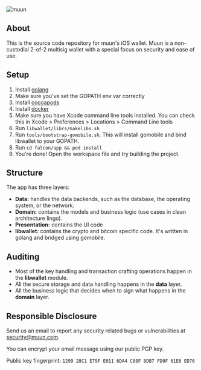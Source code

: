 ![muun](https://muun.com/images/github-banner-v2.png)

## About

This is the source code repository for muun's iOS wallet. Muun is a non-custodial 2-of-2 multisig wallet with a special focus on security and ease of use.

## Setup

1. Install [golang](https://golang.org/)
2. Make sure you've set the GOPATH env var correctly
3. Install [cocoapods](https://guides.cocoapods.org/using/getting-started.html)
4. Install [docker](https://docs.docker.com/engine/install/)
5. Make sure you have Xcode command line tools installed. You can check this in Xcode  > Preferences > Locations > Command Line tools
6. Run `libwallet/librs/makelibs.sh`
7. Run `tools/bootstrap-gomobile.sh`. This will install gomobile and bind libwallet to your GOPATH.
8. Run `cd falcon/app && pod install`
9. You're done! Open the workspace file and try building the project.

## Structure

The app has three layers:

* **Data:** handles the data backends, such as the database, the operating system, or the network.
* **Domain:** contains the models and business logic (use cases in clean architecture lingo).
* **Presentation:** contains the UI code
* **libwallet:** contains the crypto and bitcoin specific code. It's written in golang and bridged using gomobile.

## Auditing

* Most of the key handling and transaction crafting operations happen in the **libwallet** module.
* All the secure storage and data handling happens in the **data** layer.
* All the business logic that decides when to sign what happens in the **domain** layer.

## Responsible Disclosure

Send us an email to report any security related bugs or vulnerabilities at [security@muun.com](mailto:security@muun.com).

You can encrypt your email message using our public PGP key.

Public key fingerprint: `1299 28C1 E79F E011 6DA4 C80F 8DB7 FD0F 61E6 ED76`

